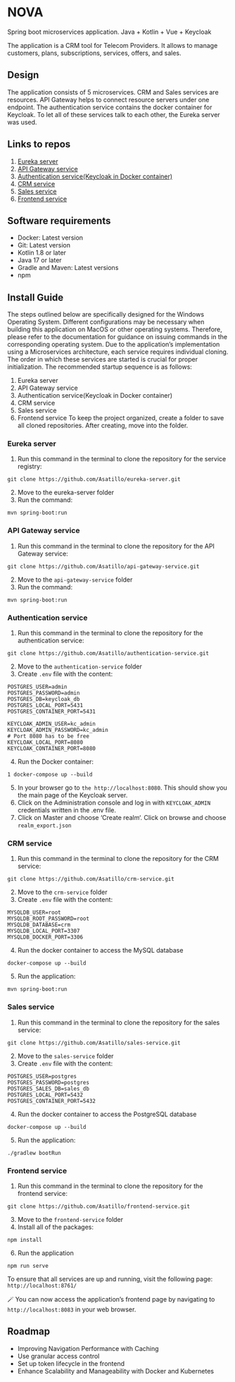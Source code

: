 # NOVA
Spring boot microservices application. Java + Kotlin + Vue + Keycloak

The application is a CRM tool for Telecom Providers. It allows to manage customers, plans, subscriptions, services, offers, and sales.

## Design
The application consists of 5 microservices. CRM and Sales services are resources. API Gateway helps to connect resource servers under one endpoint. The authentication service contains the docker container for Keycloak. To let all of these services talk to each other, the Eureka server was used.

## Links to repos
1. [Eureka server](https://github.com/Asatillo/eureka-server)
2. [API Gateway service](https://github.com/Asatillo/api-gateway-service)
3. [Authentication service(Keycloak in Docker container)](https://github.com/Asatillo/authentication-service)
4. [CRM service](https://github.com/Asatillo/crm-service)
5. [Sales service](https://github.com/Asatillo/sales-service)
6. [Frontend service](https://github.com/Asatillo/frontend-service)

## Software requirements
- Docker: Latest version
- Git: Latest version
- Kotlin 1.8 or later
- Java 17 or later
- Gradle and Maven: Latest versions
- npm

## Install Guide
The steps outlined below are specifically designed for the Windows Operating
System. Different configurations may be necessary when building this application
on MacOS or other operating systems. Therefore, please refer to the documentation
for guidance on issuing commands in the corresponding operating system.
Due to the application’s implementation using a Microservices architecture, each
service requires individual cloning. The order in which these services are started is
crucial for proper initialization. The recommended startup sequence is as follows:

1. Eureka server
2. API Gateway service
3. Authentication service(Keycloak in Docker container)
4. CRM service
5. Sales service
6. Frontend service
To keep the project organized, create a folder to save all cloned repositories.
After creating, move into the folder.

### Eureka server
1. Run this command in the terminal to clone the repository for the service registry:
```
git clone https://github.com/Asatillo/eureka-server.git
```
2. Move to the eureka-server folder
3. Run the command:
```
mvn spring-boot:run
```

### API Gateway service
1. Run this command in the terminal to clone the repository for the API Gateway
service:
```
git clone https://github.com/Asatillo/api-gateway-service.git
```
2. Move to the `api-gateway-service` folder
3. Run the command:
```
mvn spring-boot:run
```

### Authentication service
1. Run this command in the terminal to clone the repository for the authentication service:
```
git clone https://github.com/Asatillo/authentication-service.git
```
2. Move to the `authentication-service` folder
3. Create `.env` file with the content:
```
POSTGRES_USER=admin
POSTGRES_PASSWORD=admin
POSTGRES_DB=keycloak_db
POSTGRES_LOCAL_PORT=5431
POSTGRES_CONTAINER_PORT=5431

KEYCLOAK_ADMIN_USER=kc_admin
KEYCLOAK_ADMIN_PASSWORD=kc_admin
# Port 8080 has to be free
KEYCLOAK_LOCAL_PORT=8080
KEYCLOAK_CONTAINER_PORT=8080
```
4. Run the Docker container:
```
1 docker-compose up --build
```
5. In your browser go to `the http://localhost:8080`. This should show you the main page of the Keycloak server.
6. Click on the Administration console and log in with `KEYCLOAK_ADMIN` credentials written in the .env file.
7. Click on Master and choose ‘Create realm‘. Click on browse and choose `realm_export.json`

### CRM service
1. Run this command in the terminal to clone the repository for the CRM service:
```
git clone https://github.com/Asatillo/crm-service.git
```
2. Move to the `crm-service` folder
3. Create `.env` file with the content:
```
MYSQLDB_USER=root
MYSQLDB_ROOT_PASSWORD=root
MYSQLDB_DATABASE=crm
MYSQLDB_LOCAL_PORT=3307
MYSQLDB_DOCKER_PORT=3306
```
4. Run the docker container to access the MySQL database
```
docker-compose up --build
```
5. Run the application:
```
mvn spring-boot:run
```

### Sales service
1. Run this command in the terminal to clone the repository for the sales service:
```
git clone https://github.com/Asatillo/sales-service.git
```
2. Move to the `sales-service` folder
3. Create `.env` file with the content:
```
POSTGRES_USER=postgres
POSTGRES_PASSWORD=postgres
POSTGRES_SALES_DB=sales_db
POSTGRES_LOCAL_PORT=5432
POSTGRES_CONTAINER_PORT=5432
```
4. Run the docker container to access the PostgreSQL database
```
docker-compose up --build
```
5. Run the application:
```
./gradlew bootRun
```

### Frontend service
1. Run this command in the terminal to clone the repository for the frontend service:
```
git clone https://github.com/Asatillo/frontend-service.git
```
3. Move to the `frontend-service` folder
4. Install all of the packages:
```
npm install
```
6. Run the application
```
npm run serve
```
To ensure that all services are up and running, visit the following page: `http://localhost:8761/`

🪄 You can now access the application’s frontend page by navigating to `http://localhost:8083` in your web browser.


## Roadmap
- Improving Navigation Performance with Caching
- Use granular access control
- Set up token lifecycle in the frontend
- Enhance Scalability and Manageability with Docker and Kubernetes
